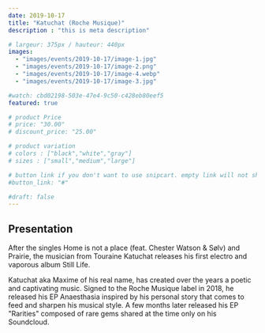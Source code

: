 ```yaml
---
date: 2019-10-17
title: "Katuchat (Roche Musique)"
description : "this is meta description"

# largeur: 375px / hauteur: 440px
images: 
  - "images/events/2019-10-17/image-1.jpg"
  - "images/events/2019-10-17/image-2.png"
  - "images/events/2019-10-17/image-4.webp"
  - "images/events/2019-10-17/image-3.jpg"

#watch: cbd02198-503e-47e4-9c50-c428eb80eef5
featured: true

# product Price
# price: "30.00"
# discount_price: "25.00"

# product variation
# colors : ["black","white","gray"]
# sizes : ["small","medium","large"]

# button link if you don't want to use snipcart. empty link will not show button
#button_link: "#"

#draft: false
---
```


## Presentation

After the singles Home is not a place (feat. Chester Watson & Sølv) and Prairie, the musician from Touraine Katuchat releases his first electro and vaporous album Still Life.

Katuchat aka Maxime of his real name, has created over the years a poetic and captivating music. Signed to the Roche Musique label in 2018, he released his EP Anaesthasia inspired by his personal story that comes to feed and sharpen his musical style. A few months later released his EP "Rarities" composed of rare gems shared at the time only on his Soundcloud.